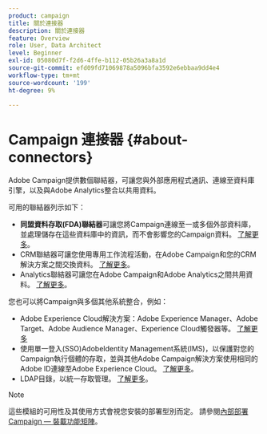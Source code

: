 ```yaml
---
product: campaign
title: 關於連接器
description: 關於連接器
feature: Overview
role: User, Data Architect
level: Beginner
exl-id: 05080d7f-f2d6-4ffe-b112-05b26a3a8a1d
source-git-commit: efd09fd71069878a5096bfa3592e6ebbaa9dd4e4
workflow-type: tm+mt
source-wordcount: '199'
ht-degree: 9%

---
```


# Campaign 連接器 {#about-connectors}

Adobe Campaign提供數個聯結器，可讓您與外部應用程式通訊、連線至資料庫引擎，以及與Adobe Analytics整合以共用資料。

可用的聯結器列示如下：

* **同盟資料存取(FDA)聯結器**&#x200B;可讓您將Campaign連線至一或多個外部資料庫，並處理儲存在這些資料庫中的資訊，而不會影響您的Campaign資料。 [了解更多](../../installation/using/about-fda.md)。
* CRM聯結器可讓您使用專用工作流程活動，在Adobe Campaign和您的CRM解決方案之間交換資料。 [了解更多](../../platform/using/crm-connectors.md)。
* Analytics聯結器可讓您在Adobe Campaign和Adobe Analytics之間共用資料。 [了解更多](../../integrations/using/gs-aa.md)。

您也可以將Campaign與多個其他系統整合，例如：

* Adobe Experience Cloud解決方案：Adobe Experience Manager、Adobe Target、Adobe Audience Manager、Experience Cloud觸發器等。 [了解更多](../../integrations/using/about-campaign-integrations.md)
* 使用單一登入(SSO)AdobeIdentity Management系統(IMS)，以保護對您的Campaign執行個體的存取，並與其他Adobe Campaign解決方案使用相同的Adobe ID連線至Adobe Experience Cloud。 [了解更多](../../integrations/using/about-adobe-id.md)。
* LDAP目錄，以統一存取管理。 [了解更多](../../installation/using/connecting-through-ldap.md)。

>[!NOTE]
>
>這些模組的可用性及其使用方式會視您安裝的部署型別而定。 請參閱[內部部署Campaign — 裝載功能矩陣](../../installation/using/capability-matrix.md)。
